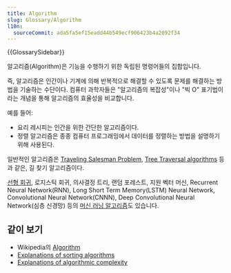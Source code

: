 ```yaml
---
title: Algorithm
slug: Glossary/Algorithm
l10n:
  sourceCommit: ada5fa5ef15eadd44b549ecf906423b4a2092f34
---
```


{{GlossarySidebar}}

알고리즘(Algorithm)은 기능을 수행하기 위한 독립된 명령어들의 집합입니다.

즉, 알고리즘은 인간이나 기계에 의해 반복적으로 해결할 수 있도록 문제를 해결하는 방법을 기술하는 수단이다. 컴퓨터 과학자들은 "알고리즘의 복잡성"이나 "빅 O" 표기법이라는 개념을 통해 알고리즘의 효율성을 비교합니다.

예를 들어:

- 요리 레시피는 인간을 위한 간단한 알고리즘이다.
- 정렬 알고리즘은 종종 컴퓨터 프로그래밍에서 데이터를 정렬하는 방법을 설명하기 위해 사용된다.

일반적인 알고리즘은 [Traveling Salesman Problem](https://optimization.cbe.cornell.edu/index.php?title=Traveling_salesman_problem), [Tree Traversal algorithms](https://brilliant.org/wiki/traversals/) 등과 같은, 길 찾기 알고리즘이다.

[선형 회귀](https://people.cs.pitt.edu/~milos/courses/cs2750-Spring03/lectures/class6.pdf), 로지스틱 회귀, 의사결정 트리, 랜덤 포레스트, 지원 벡터 머신, Recurrent Neural Network(RNN), Long Short Term Memory(LSTM) Neural Network, Convolutional Neural Network(CNNN), Deep Convolutional Neural Network(심층 신경망) 등의 [머신 러닝 알고리즘](https://www.coursera.org/articles/machine-learning-algorithms)도 있습니다.

## 같이 보기

- Wikipedia의 [Algorithm](https://ko.wikipedia.org/wiki/%EC%95%8C%EA%B3%A0%EB%A6%AC%EC%A6%98)
- [Explanations of sorting algorithms](https://www.toptal.com/developers/sorting-algorithms)
- [Explanations of algorithmic complexity](http://bigocheatsheet.com/)
